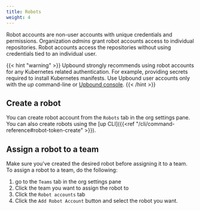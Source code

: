 ```yaml
---
title: Robots
weight: 4
---
```


Robot accounts are non-user accounts with unique credentials and permissions. Organization _admins_ grant robot accounts access to individual repositories. Robot accounts access the repositories without using credentials tied to an individual user. 

{{< hint "warning" >}}
Upbound strongly recommends using robot accounts for any Kubernetes related authentication. For example, providing secrets required to install Kubernetes manifests. Use Upbound user accounts only with the _up_ command-line or [Upbound console](https://console.upbound.io/).
{{< /hint >}}

## Create a robot

You can create robot account from the `Robots` tab in the org settings pane. You can also create robots using the [up CLI]({{<ref "/cli/command-reference#robot-token-create" >}}).

## Assign a robot to a team

Make sure you've created the desired robot before assigning it to a team. To assign a robot to a team, do the following:

1. go to the `Teams` tab in the org settings pane
2. Click the team you want to assign the robot to
3. Click the `Robot accounts` tab
4. Click the `Add Robot Account` button and select the robot you want.
